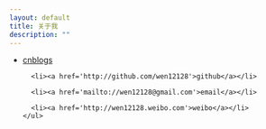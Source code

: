 ```yaml
---
layout: default
title: 关于我
description: ""
---
```

<div id="post">

  <p>
    <ul>
      <li><a href='http://wen12128.cnblogs.com'>cnblogs</a></li>

      <li><a href='http://github.com/wen12128'>github</a></li>

      <li><a href='mailto://wen12128@gmail.com'>email</a></li>

      <li><a href='http://wen12128.weibo.com'>weibo</a></li>
    </ul>
  </p>

</div>
